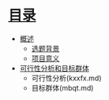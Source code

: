 # [目录](Summary.md)
* [概述](readmemd.md)
   * [选题背景](xtbj.md)
   * [项目意义](xmyy.md)
* [可行性分析和目标群体](.md)
   * 可行性分析(kxxfx.md)
   * 目标群体(mbqt.md)

